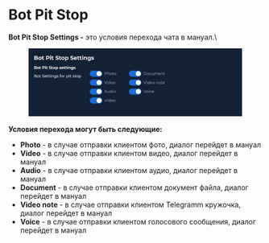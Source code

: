 # Bot Pit Stop

**Bot Pit Stop Settings -** это условия перехода чата в мануал.\


<figure><img src="../../../.gitbook/assets/bot pit stop.png" alt=""><figcaption></figcaption></figure>

**Условия перехода могут быть следующие:**&#x20;

* **Photo** - в случае отправки клиентом фото, диалог перейдет в мануал&#x20;
* **Video** - в случае отправки клиентом видео, диалог перейдет в мануал&#x20;
* **Audio** - в случае отправки клиентом аудио, диалог перейдет в мануал&#x20;
* **Document** - в случае отправки клиентом документ файла, диалог перейдет в мануал&#x20;
* **Video note** - в случае отправки клиентом Telegramm кружочка, диалог перейдет в мануал&#x20;
* **Voice** - в случае отправки клиентом голосового сообщения, диалог перейдет в мануал&#x20;
